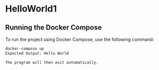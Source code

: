 # HelloWorld1

## Running the Docker Compose

To run the project using Docker Compose, use the following command:

```bash
docker-compose up
Expected Output: Hello World

The program will then exit automatically.
